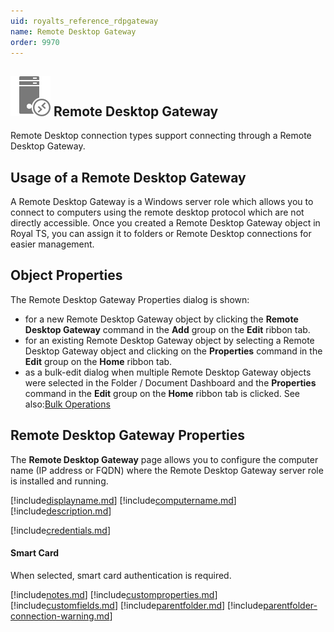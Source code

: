 ```yaml
---
uid: royalts_reference_rdpgateway
name: Remote Desktop Gateway
order: 9970
---
```


## ![](/r2023/images/RoyalTS/Application/SVG_PageRDSGateway_32.svg#img_header) Remote Desktop Gateway

Remote Desktop connection types support connecting through a Remote Desktop Gateway.

## Usage of a Remote Desktop Gateway

A Remote Desktop Gateway is a Windows server role which allows you to connect to computers using the remote desktop protocol which are not directly accessible. Once you created a Remote Desktop Gateway object in Royal TS, you can assign it to folders or Remote Desktop connections for easier management.

## Object Properties

The Remote Desktop Gateway Properties dialog is shown:

- for a new Remote Desktop Gateway object by clicking the **Remote Desktop Gateway** command in the **Add** group on the **Edit** ribbon tab.
- for an existing Remote Desktop Gateway object by selecting a Remote Desktop Gateway object and clicking on the **Properties** command in the **Edit** group on the **Home** ribbon tab.
- as a bulk-edit dialog when multiple Remote Desktop Gateway objects were selected in the Folder / Document Dashboard and the **Properties** command in the **Edit** group on the **Home** ribbon tab is clicked. See also:[Bulk Operations](xref:royalts_tutorials_bulk)

## Remote Desktop Gateway Properties

The **Remote Desktop Gateway** page allows you to configure the computer name (IP address or FQDN) where the Remote Desktop Gateway server role is installed and running.

[!include[displayname.md](~/royalts/_shared/displayname.md)]
[!include[computername.md](~/royalts/_shared/computername-gw.md)]
[!include[description.md](~/royalts/_shared/description.md)]

[!include[credentials.md](~/royalts/_shared/credentials.md)]

#### Smart Card

When selected, smart card authentication is required.

[!include[notes.md](~/royalts/_shared/notes.md)]
[!include[customproperties.md](~/royalts/_shared/customproperties.md)]
[!include[customfields.md](~/royalts/_shared/customfields.md)]
[!include[parentfolder.md](~/royalts/_shared/parentfolder.md)]
[!include[parentfolder-connection-warning.md](~/royalts/_shared/parentfolder-connection-warning.md)]
